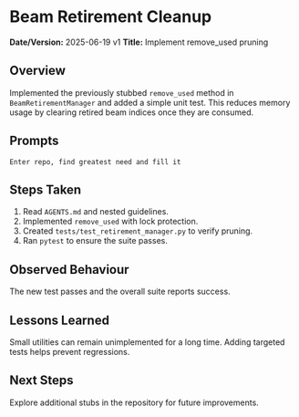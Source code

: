 # Beam Retirement Cleanup

**Date/Version:** 2025-06-19 v1
**Title:** Implement remove_used pruning

## Overview
Implemented the previously stubbed `remove_used` method in
`BeamRetirementManager` and added a simple unit test. This reduces memory
usage by clearing retired beam indices once they are consumed.

## Prompts
```
Enter repo, find greatest need and fill it
```

## Steps Taken
1. Read `AGENTS.md` and nested guidelines.
2. Implemented `remove_used` with lock protection.
3. Created `tests/test_retirement_manager.py` to verify pruning.
4. Ran `pytest` to ensure the suite passes.

## Observed Behaviour
The new test passes and the overall suite reports success.

## Lessons Learned
Small utilities can remain unimplemented for a long time. Adding targeted tests
helps prevent regressions.

## Next Steps
Explore additional stubs in the repository for future improvements.

